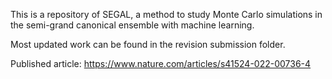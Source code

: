 
This is a repository of SEGAL, a method to study Monte Carlo simulations in the semi-grand canonical ensemble with machine learning.

Most updated work can be found in the revision submission folder.

Published article: https://www.nature.com/articles/s41524-022-00736-4


